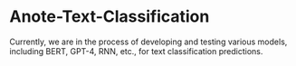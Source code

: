 # Anote-Text-Classification

Currently, we are in the process of developing and testing various models, including BERT, GPT-4, RNN, etc., for text classification predictions.





